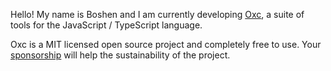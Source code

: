 Hello! My name is Boshen and I am currently developing [Oxc](https://github.com/Boshen/oxc), a suite of tools for the JavaScript / TypeScript language.

Oxc is a MIT licensed open source project and completely free to use. Your [sponsorship](https://github.com/sponsors/Boshen) will help the sustainability of the project.
